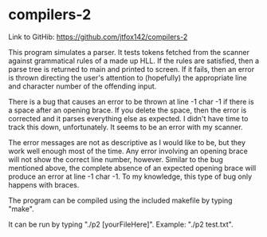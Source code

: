 # compilers-2
Link to GitHib: https://github.com/jtfox142/compilers-2

This program simulates a parser. It tests tokens fetched from the scanner against grammatical rules of a made up HLL. If the rules are satisfied, then a parse tree is returned to main and printed to screen. If it fails, then an error is thrown directing the user's attention to (hopefully) the appropriate line and character number of the offending input.

There is a bug that causes an error to be thrown at line -1 char -1 if there is a space after an opening brace. If you delete the space, then the error is corrected and it parses everything else as expected. I didn't have time to track this down, unfortunately. It seems to be an error with my scanner.

The error messages are not as descriptive as I would like to be, but they work well enough most of the time. Any error involving an opening brace will not show the correct line number, however. Similar to the bug mentioned above, the complete absence of an expected opening brace will produce an error at line -1 char -1. To my knowledge, this type of bug only happens with braces.

The program can be compiled using the included makefile by typing "make".

It can be run by typing "./p2 [yourFileHere]". Example: "./p2 test.txt".